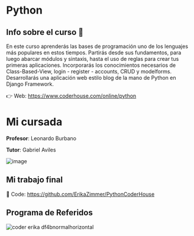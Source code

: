 # Python

## Info sobre el curso 📑

En este curso aprenderás las bases de programación uno de los lenguajes más populares en estos tiempos. Partirás desde sus fundamentos, para luego abarcar módulos y sintaxis, hasta el uso de reglas para crear tus primeras aplicaciones. Incorporarás los conocimientos necesarios de Class-Based-View, login - register - accounts, CRUD y modelforms. Desarrollarás una aplicación web estilo blog de la mano de Python en Django Framework.

👉 Web: https://www.coderhouse.com/online/python

# Mi cursada

**Profesor**: Leonardo Burbano

**Tutor**: Gabriel Aviles

![image](https://user-images.githubusercontent.com/55201104/216480902-e58e7e02-af8c-4410-a445-bb7e5e2decb3.png)

## Mi trabajo final

📌 Code: https://github.com/ErikaZimmer/PythonCoderHouse

## Programa de Referidos
![coder erika df4bnormalhorizontal](https://user-images.githubusercontent.com/55201104/216478862-3e6f1ccd-f18d-4b87-8c3d-13691ff10f6c.jpg)
